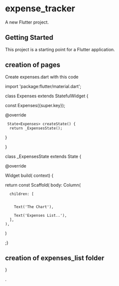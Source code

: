# expense_tracker

A new Flutter project.

## Getting Started

This project is a starting point for a Flutter application.
## creation of pages

Create expenses.dart with this code 


import 'package:flutter/material.dart';

class Expenses extends StatefulWidget {

  const Expenses({super.key});

  @override

     State<Expenses> createState() {
      return _ExpensesState();
    
  }
  
}


class _ExpensesState extends State<Expenses> {

  @override

 Widget build( context) {

  return  const  Scaffold(
    body: Column(


      children: [


        Text('The Chart'),

        Text('Expenses List..'),
      ],
    ),




  )


   
  ;}
  ## creation of expenses_list folder

  









}



.
